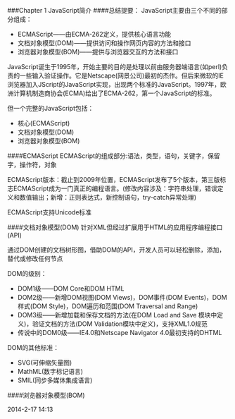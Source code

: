###Chapter 1 JavaScript简介
####总结提要：
JavaScript主要由三个不同的部分组成：

* ECMAScript——由ECMA-262定义，提供核心语言功能
* 文档对象模型(DOM)——提供访问和操作网页内容的方法和接口
* 浏览器对象模型(BOM)——提供与浏览器交互的方法和接口

JavaScript诞生于1995年，开始主要的目的是处理以前由服务器端语言(如perl)负责的一些输入验证操作。它是Netscape(网景公司)最初的杰作。但后来微软的IE浏览器加入JScript的JavaScript实现，出现两个标准的JavaScript。1997年，欧洲计算机制造商协会(ECMA)给出了ECMA-262，第一个JavaScript的标准。

但一个完整的JavaScript包括：

* 核心(ECMAScript)
* 文档对象模型(DOM)
* 浏览器对象模型(BOM)

####ECMAScript
ECMAScript的组成部分:语法，类型，语句，关键字，保留字，操作符，对象

ECMAScript版本：截止到2009年位置，ECMAScript发布了5个版本，第三版标志ECMAScript成为一门真正的编程语言。(修改内容涉及：字符串处理，错误定义和数值输出；新增：正则表达式，新控制语句，try-catch异常处理)

ECMAScript支持Unicode标准

####文档对象模型(DOM)
针对XML但经过扩展用于HTML的应用程序编程接口(API)

通过DOM创建的文档树形图，借助DOM的API，开发人员可以轻松删除，添加，替代或修改任何节点

DOM的级别：

* DOM1级——DOM Core和DOM HTML
* DOM2级——新增DOM视图(DOM Views)，DOM事件(DOM Events)，DOM样式(DOM Style)，DOM遍历和范围(DOM Traversal and Range)
* DOM3级——新增加载和保存文档的方法(在DOM Load and Save 模块中定义)，验证文档的方法(DOM Validation模块中定义)，支持XML1.0规范
* 传说中的DOM0级——IE4.0和Netscape Navigator 4.0最初支持的DHTML

DOM的其他标准：

* SVG(可伸缩矢量图) 
* MathML(数字标记语言) 
* SMIL(同步多媒体集成语言)

####浏览器对象模型(BOM)

2014-2-17 14:13